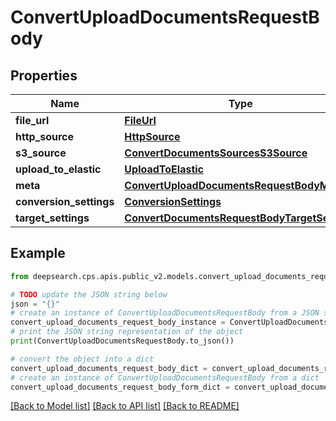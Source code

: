 # ConvertUploadDocumentsRequestBody


## Properties

Name | Type | Description | Notes
------------ | ------------- | ------------- | -------------
**file_url** | [**FileUrl**](FileUrl.md) |  | [optional] 
**http_source** | [**HttpSource**](HttpSource.md) |  | [optional] 
**s3_source** | [**ConvertDocumentsSourcesS3Source**](ConvertDocumentsSourcesS3Source.md) |  | [optional] 
**upload_to_elastic** | [**UploadToElastic**](UploadToElastic.md) |  | [optional] 
**meta** | [**ConvertUploadDocumentsRequestBodyMeta**](ConvertUploadDocumentsRequestBodyMeta.md) |  | [optional] 
**conversion_settings** | [**ConversionSettings**](ConversionSettings.md) |  | [optional] 
**target_settings** | [**ConvertDocumentsRequestBodyTargetSettings**](ConvertDocumentsRequestBodyTargetSettings.md) |  | [optional] 

## Example

```python
from deepsearch.cps.apis.public_v2.models.convert_upload_documents_request_body import ConvertUploadDocumentsRequestBody

# TODO update the JSON string below
json = "{}"
# create an instance of ConvertUploadDocumentsRequestBody from a JSON string
convert_upload_documents_request_body_instance = ConvertUploadDocumentsRequestBody.from_json(json)
# print the JSON string representation of the object
print(ConvertUploadDocumentsRequestBody.to_json())

# convert the object into a dict
convert_upload_documents_request_body_dict = convert_upload_documents_request_body_instance.to_dict()
# create an instance of ConvertUploadDocumentsRequestBody from a dict
convert_upload_documents_request_body_form_dict = convert_upload_documents_request_body.from_dict(convert_upload_documents_request_body_dict)
```
[[Back to Model list]](../README.md#documentation-for-models) [[Back to API list]](../README.md#documentation-for-api-endpoints) [[Back to README]](../README.md)


